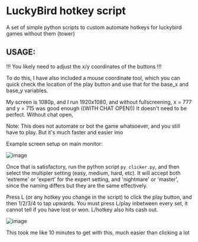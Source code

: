 # LuckyBird hotkey script
A set of simple python scripts to custom automate hotkeys for luckybird games without them (tower)


## USAGE: 

!!! You likely need to adjust the x/y coordinates of the buttons !!! 

To do this, I have also included a mouse coordinate tool, which you can quick check the location of the play button and use that for the base_x and base_y variables.

My screen is 1080p, and I run 1920x1080, and without fullscreening, x = 777 and y = 715 was good enough ((WITH CHAT OPEN!)) It doesn't need to be perfect. 
Without chat open,

Note: This does not automate or bot the game whatsoever, and you still have to play. But it's much faster and easier imo 

Example screen setup on main monitor: 

![image](https://github.com/user-attachments/assets/da403bc9-6593-4117-a36e-fa7eb9e2ab9f)


Once that is satisfactory, run the python script `py clicker.py`, and then select the multipler setting (easy, medium, hard, etc). It will accept both 'extreme' or 'expert' for the expert setting, and 'nightmare' or 'master', since the naming differs but they are the same effectively. 

Press L (or any hotkey you change in the script) to click the play button, and then 1/2/3/4 to tap upwards. You must press L/play inbetween every set, it cannot tell if you have lost or won. L/hotkey also hits cash out. 


![image](https://github.com/user-attachments/assets/c4296bc5-d5cf-49e7-9114-3f36fef5788c)

This took me like 10 minutes to get with this, much easier than clicking a lot
